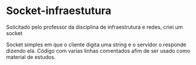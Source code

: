 # Socket-infraestutura
Solicitado pelo professor da disciplina de infraestrutura e redes, criei um socket

Socket simples em que o cliente digita uma string e o servidor o responde dizendo ela.
Código com varias linhas comentados afim de ser usado como material de estudos. 
